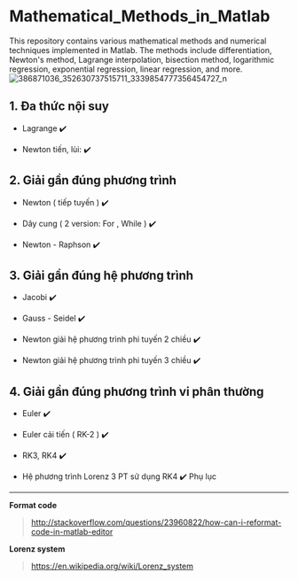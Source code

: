 # Mathematical_Methods_in_Matlab
This repository contains various mathematical methods and numerical techniques implemented in Matlab. The methods include differentiation, Newton's method, Lagrange interpolation, bisection method, logarithmic regression, exponential regression, linear regression, and more.
![386871036_352630737515711_3339854777356454727_n](https://github.com/user-attachments/assets/54a6705b-2d40-4e56-9e48-fcf702bbf0b6)

## 1. Đa thức nội suy

- Lagrange :heavy_check_mark:

- Newton tiến, lùi: :heavy_check_mark:


## 2. Giải gần đúng phương trình

- Newton ( tiếp tuyến ) :heavy_check_mark:

- Dây cung ( 2 version: For , While ) :heavy_check_mark:

- Newton - Raphson :heavy_check_mark:

## 3. Giải gần đúng hệ phương trình 

- Jacobi :heavy_check_mark:

- Gauss - Seidel :heavy_check_mark:

- Newton giải hệ phương trình phi tuyến 2 chiều :heavy_check_mark:

- Newton giải hệ phương trình phi tuyến 3 chiều :heavy_check_mark:

## 4. Giải gần đúng phương trình vi phân thường

- Euler :heavy_check_mark:

- Euler cải tiến ( RK-2 ) :heavy_check_mark:

- RK3, RK4 :heavy_check_mark:

- Hệ phương trình Lorenz 3 PT sử dụng RK4 :heavy_check_mark:
Phụ lục
---

__Format code__
> http://stackoverflow.com/questions/23960822/how-can-i-reformat-code-in-matlab-editor

__Lorenz system__
>  https://en.wikipedia.org/wiki/Lorenz_system

